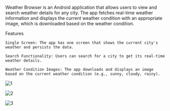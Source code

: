 Weather Browser is an Android application that allows users to view and search weather details for any city. 
The app fetches real-time weather information and displays the current weather condition with an appropriate image, which is downloaded based on the weather condition.


Features

    Single Screen: The app has one screen that shows the current city's weather and persists the data.

    Search Functionality: Users can search for a city to get its real-time weather details.

    Weather Condition Images: The app downloads and displays an image based on the current weather condition (e.g., sunny, cloudy, rainy).


    
![1](https://github.com/user-attachments/assets/2eade1c2-602e-49a0-aa19-9d197ba83ba5)


![2](https://github.com/user-attachments/assets/89d7f439-7f1e-47b9-9e46-15a8d5174614)


![3](https://github.com/user-attachments/assets/f228ea02-0498-42c6-894c-321c894dd9f9)

